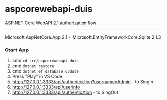 # aspcorewebapi-duis
ASP.NET Core WebAPI 2.1 authorization flow
***
Microsoft.AspNetCore.App 2.1 + Microsoft.EntityFrameworkCore.Sqlite 2.1.3
### Start App
1) cmd ```cd src/aspcorewebapi-duis```
2) cmd ```dotnet restore```
3) cmd ```dotnet ef database update```
4) Press "Play" in VS Code
5) http://127.0.0.1:3333/api/authentication?username=Admin - to SingIn
6) http://127.0.0.1:3333/api/userinfo
7) http://127.0.0.1:3333/api/authentication - to SingOut
